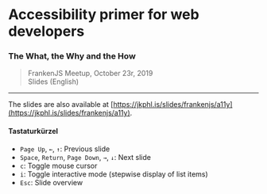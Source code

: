 # Accessibility primer for web developers

### The What, the Why and the How

> FrankenJS Meetup, October 23r, 2019<br/>
> Slides (English)

___

The slides are also available at [https://jkphl.is/slides/frankenjs/a11y](https://jkphl.is/slides/frankenjs/a11y).


#### Tastaturkürzel

* `Page Up`, `←`, `↑`: Previous slide
* `Space`, `Return`, `Page Down`, `→`, `↓`: Next slide
* `c`: Toggle mouse cursor
* `i`: Toggle interactive mode (stepwise display of list items)
* `Esc`: Slide overview

